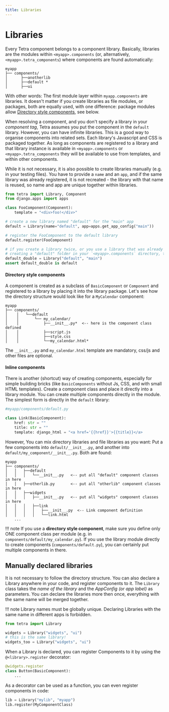 ```yaml
---
title: Libraries
---
```


# Libraries

Every Tetra component belongs to a component library. Basically, libraries are the modules within `<myapp>.components` (or, alternatively, `<myapp>.tetra_components`) where components are found automatically:

```
myapp
├── components/
│      ├──anotherlib
│      ├──default *
│      ├──ui
```

With other words: The first module layer within `myapp.components` are libraries. It doesn't matter if you create libraries as file modules, or packages, both are equally used, with one difference: package modules allow [Directory style components](#directory-style-components), see below.

When resolving a component, and you don't specify a library in your *component tag*, Tetra assumes you put the component in the `default` library. However, you can have infinite libraries. This is a good way to organise components into related sets. Each library's Javascript and CSS is packaged together. As long as components are registered to a library and that library instance is available in `<myapp>.components` or `<myapp>.tetra_components` they will be available to use from templates, and within other components.

While it is not necessary, it is also possible to create libraries manually (e.g. in your testing files). You have to provide a `name` and an `app`, and if the same library was already registered, it is not recreated - the library with that name is reused, so name and app are unique together within libraries.

```python
from tetra import Library, Component
from django.apps import apps

class FooComponent(Component):
    template = "<div>foo!</div>"

# create a new library named "default" for the "main" app
default = Library(name="default", app=apps.get_app_config("main"))

# register the FooComponent to the default library
default.register(FooComponent)

# if you create a library twice, or you use a library that was already created automatically by
# creating a "default" folder in your `<myapp>.components` directory, that library is reused.
default_double = Library("default", "main")
assert default_double is default
```

#### Directory style components
A component is created as a subclass of `BasicComponent` or `Component` and registered to a library by placing it into the library package. Let's see how the directory structure would look like for a `MyCalendar` component:

```
myapp
├── components/
│    │   └──default
│    │       └── my_calendar/
│    │           ├──__init__.py*  <-- here is the component class defined
│    │           ├──script.js
│    │           ├──style.css
│    │           └──my_calendar.html*
```

The `__init__.py` and `my_calendar.html` template are mandatory, css/js and other files are optional.

#### Inline components

There is another (shortcut) way of creating components, especially for simple building bricks (like `BasicComponents` without Js, CSS, and with small HTML templates).
Create a component class and place it directly into a library module. You can create multiple components directly in the module. The simplest form is directly in the `default` library:
``` python
#myapp/components/default.py

class Link(BasicComponent):
    href: str = ""
    title: str = ""
    template: django_html = "<a href='{{href}}'>{{title}}</a> 
```

However, You can mix directory libraries and file libraries as you want: Put a few components into `default/__init__.py`, and another into `default/my_component/__init__.py`. Both are found:

```
myapp
├── components/
│   │   ├──default
│   │   │   └──__init__.py   <-- put all "default" component classes in here
│   │   ├──otherlib.py       <-- put all "otherlib" component classes in here
│   │   ├──widgets
│   │   │   ├──__init__.py   <-- put all "widgets" component classes in here
│   │   │   ├──link
│   │   │   │   ├──__init__.py  <-- Link component definition
│   │   │   │   └──link.html
    ...
```



!!! note
    If you use a **directory style component**, make sure you define only ONE component class per module (e.g. in `components/default/my_calendar.py`). If you use the library module directly to create components (`components/default.py`), you can certainly put multiple components in there.

## Manually declared libraries

It is not necessary to follow the directory structure. You can also declare a Library anywhere in your code, and register components to it. The `Library` class takes the *name of the library* and the *AppConfig (or app label)* as parameters. You can declare the libraries more then once, everything with the same name will be merged together.

!!! note
    Library names must be globally unique. Declaring Libraries with the same name in different apps is forbidden.

```python
from tetra import Library

widgets = Library("widgets", "ui")
# this is the same library!
widgets_too = Library("widgets", "ui")
```

When a Library is declared, you can register Components to it by using the `@<library>.register` decorator:

```python
@widgets.register
class Button(BasicComponent):
    ...
```

As a decorator can be used as a function, you can even register components in code:

```python
lib = Library("mylib", "myapp")
lib.register(MyComponentClass)
```